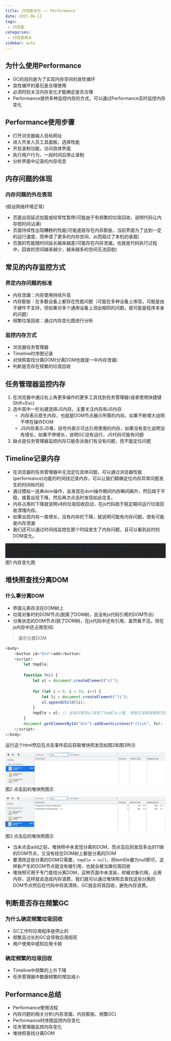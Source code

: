 ```yaml
---
title: JS性能优化 —— Performance
date: 2021-06-11
tags:
 - JS性能
categories:
 - JS性能相关
sidebar: auto
---
```


## 为什么使用Performance

- GC的目的是为了实现内存空间的良性循环
- 良性循环的基石是合理使用
- 必须时刻关注内存变化才能确定是否合理
- Performance提供多种监控内存的方式，可以通过Performance实时监控内存变化

## Performance使用步骤

- 打开浏览器输入目标网址
- 进入开发人员工具面板，选择性能
- 开启录制功能，访问具体界面
- 执行用户行为，一段时间后停止录制
- 分析界面中记录的内存信息

## 内存问题的体现

### 内存问题的外在表现

(假设网络环境正常)
- 页面出现延迟加载或经常性暂停(可能由于有频繁的垃圾回收，说明代码让内存短时间沾满)
- 页面持续性出现糟糕的性能(可能底层存在内存膨胀，当前界面为了达到一定的运行速度，而申请了更多的内存空间，从而超过了本机的承载)
- 页面的性能随时间延长越来越差(可能存在内存泄漏，也就是代码执行过程中，回收的空间越来越少，越来越多的空间无法回收)

## 常见的内存监控方式

### 界定内存问题的标准

- 内存泄漏：内存使用持续升高
- 内存膨胀：在多数设备上都存在性能问题（可能在多种设备上体现，可能是由于硬件不支持，但如果对多个通用设备上测出相同的问题，就可能是程序本身的问题）
- 频繁垃圾回收：通过内存变化图进行分析

### 监控内存方式

- 浏览器任务管理器
- Timeline时序图记录
- 对快照查找分离DOM(分离DOM也就是一中内存泄漏)
- 判断是否存在频繁的垃圾回收

## 任务管理器监控内存

1. 在浏览器中通过右上角更多操作的更多工具找到任务管理器(或者使用快捷键Shift+Esc)
2. 选中其中一栏右键选择JS内存，主要关注内存和JS内存
    - 内存表示原生内存，也就是DOM节点展示所需的内存，如果不断增大说明不停在操作DOM
    - JS内存表示JS堆，括号内表示可达引用使用的内存，如果没有变化说明没有增长，如果不停增长，说明GC没有运行，JS代码可能有问题
3. 缺点是任务管理器监控内存只能告诉我们有没有问题，而不能定位问题

## Timeline记录内存

- 在浏览器的任务管理器中无法定位具体问题，可以通过浏览器性能(performance)功能的时间线记录内存，可以让我们精确定位内存异常问题发生的时间和代码
- 通过模拟一连串dom操作，会发现在dom操作期间内存瞬间飙升，然后趋于平稳，接着出现下降，然后再次点击时发现如此往复。
- 内存占用的下降就说明v8的垃圾回收启动，在js代码趋于稳定期间运行垃圾回收清理内存。
- 如果出现内存一直增长，没有内存的下降，就说明可能有内存问题，很有可能是内存泄漏
- 我们还可以通过时间线监控在那个时段发生了内存问题，且可以看到此时的DOM变化。

![内存变化图](../../images/performance/005-01.jpeg)
图1 内存变化图

## 堆快照查找分离DOM
### 什么事分离DOM

- 界面元素存活在DOM树上
- 垃圾对象时的DOM节点(脱离了DOM树，且没有js代码引用的DOM节点)
- 分离状态的DOM节点(脱了DOM树，在js代码中还有引用，虽然看不见，但在js内存中还占用空间)

> 演示分离DOM

```javaScript
<body>
    <button id="btn">add</button>
    <script>
        let tmpEle;

        function fn() {
            let ul = document.createElement("ul");

            for (let i = 0; i < 10; i++) {
                let li = document.createElement("li");
                ul.appendChild(li);
            }
            tmpEle = ul; // 此处只是将ul挂到了tmpEle上面, 但是又没有挂载到页面上, 这里的11个节点就是分离DOM
        }
        document.getElementById("btn").addEventListener("click", fn);
    </script>
</body>
```
运行这个html然后在点击事件前后获取堆快照发现如图2和图3所示

![点击前的堆快照](../../images/performance/005-02.jpeg)
图2 点击前的堆快照图示

![点击后的堆快照](../../images/performance/005-03.jpeg)
图3 点击后的堆快照图示

- 当未点击add之前，堆快照中未发现分离的DOM，而点击后则发现多出的11新的DOM节点，又没有挂在DOM树上都是分离的DOM
- 要清除这些分离的DOM只需要，`tmpEle = null`，将temEle置为null即可，这样新产生的DOM节点就没有被引用，也就会被当做垃圾回收
- 堆快照可用于专门查找分离DOM，这种页面中未渲染，却被对象引用，占用内存，这样就会造成内存浪费，我们就可以通过堆快照去查找这些分离的DOM节点然后在代码中将其清除，GC就会将其回收，避免内存浪费。

## 判断是否存在频繁GC

### 为什么确定频繁垃圾回收

- GC工作时应用程序是停止的
- 频繁且过长的GC会导致应用假死
- 用户使用中感知应用卡顿

### 确定频繁的垃圾回收

- Timeline中频繁的上升下降
- 任务管理器中数据频繁的增加减小

## Performance总结

- Performance使用流程
- 内存问题的相关分析(内存泄漏、内存膨胀、频繁GC)
- Performance时序图监控内存变化
- 任务管理器监控内存变化
- 堆快照查找分离DOM

